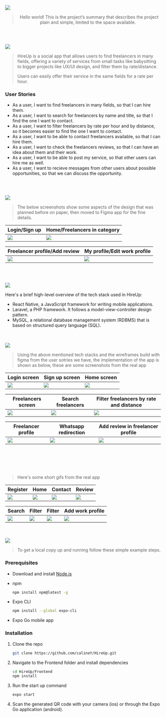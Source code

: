<img src="./readme/title1.svg"/>

<div align="center">

> Hello world! This is the project’s summary that describes the project plain and simple, limited to the space available.  


</div>

<br><br>


<img src="./readme/title2.svg"/>

> HireUp is a social app that allows users to find freelancers in many fields, offering a variety of services from small tasks like babysitting to bigger projects like UX/UI design, and filter them by rate/distance.
> 
> Users can easily offer their service in the same fields for a rate per hour.
> 
### User Stories
- As a user, I want to find freelancers in many fields, so that I can hire them.
- As a user, I want to search for freelancers by name and title, so that I find the one I want to contact.
- As a user, I want to filter freelancers by rate per hour and by distance, so it becomes easier to find the one I want to contact.
- As a user, I want to be able to contact freelancers available, so that I can hire them.
- As a user, I want to check the freelancers reviews, so that I can have an idea about them and their work.
- As a user, I want to be able to post my service, so that other users can hire me as well.
- As a user, I want to recieve messages from other users about possible opportunities, so that we can discuss the opportunity.

<br><br>

<img src="./readme/title3.svg"/>

> The below screenshots show some aspects of the design that was planned before on paper, then moved to Figma app for the fine details.


| Login/Sign up  | Home/Freelancers in category  |
| -----------| -----|
| <img src="./readme/figma1.png"/> |<img src="./readme/figma2.png"/>|

| Freelancer profile/Add review  | My profile/Edit work profile  |
| -----------------| -----|
|  <img src="./readme/figma3.png"/>|<img src="./readme/figma4.png"/>  |


<br><br>

<img src="./readme/title4.svg"/>

Here's a brief high-level overview of the tech stack used in HireUp:

- React Native, a JavaScript framework for writing mobile applications.
- Laravel, a PHP framework. It follows a model-view-controller design pattern.
- MySQL, a relational database management system (RDBMS) that is based on structured query language (SQL).



<br><br>
<img src="./readme/title5.svg"/>

> Using the above mentioned tech stacks and the wireframes build with figma from the user sotries we have, the implementation of the app is shown as below, these are some screenshots from the real app

| Login screen| Sign up screen | Home screen |
| ------------|----------|-----------|
|<img src="./readme/sccreenshot1.png"  />|<img src="./readme/sccreenshot2.png"  />  | <img src="./readme/sccreenshot3.png"  /> |

| Freelancers screen| Search freelancers | Filter freelancers by rate and distance |
| ------------|----------|-----------|
|<img src="./readme/sccreenshot4.png" />|<img src="./readme/sccreenshot11.png"/>  | <img src="./readme/sccreenshot12.png" /> |

| Freelancer profile| Whatsapp redirection | Add review in freelancer profile |
| ------------|----------|-----------|
|<img src="./readme/sccreenshot5.png" />|<img src="./readme/sccreenshot7.png" />  | <img src="./readme/sccreenshot6.png" /> |

<br><br>
<br><br>
> Here's some short gifs from the real app


| Register| Home | Contact |Review|
| ------------|----------|-----------|-----------|
|<img src="./readme/chrome-capture.gif" />|<img src="./readme/chrome-capture1.gif"  />  |<img src="./readme/chrome-capture2.gif"/>  |<img src="./readme/chrome-capture3.gif"/>  |

|Search |Filter |Filter |Add work profile |
|-----------|-----------|-----------|-----------|
|<img src="./readme/chrome-capture4.gif"/>  |<img src="./readme/chrome-capture5.gif"/>  |<img src="./readme/chrome-capture6.gif"/>  |<img src="./readme/chrome-capture7.gif"/>  |

<br><br>
<img src="./readme/title6.svg"/>


>To get a local copy up and running follow these simple example steps.

### Prerequisites

* Download and install [Node.js](https://nodejs.org/en/)

* npm
  ```sh
  npm install npm@latest -g
  ```
* Expo CLI
  ```sh
  npm install --global expo-cli
  ```
* Expo Go mobile app
 

### Installation

1. Clone the repo
   ```sh
   git clone https://github.com/calineY/HireUp.git
2. Navigate to the Frontend folder and install dependencies
   ```sh
   cd HireUp/Frontend
   npm install
   ```
3. Run the start up command
   ```sh
   expo start
   ```
4. Scan the generated QR code with your camera (ios) or through the Expo Go application (android).

<!-- This is an example of how to list things you need to use the software and how to install them.
* npm
  ```sh
  npm install npm@latest -g
  ```

### Installation

_Below is an example of how you can instruct your audience on installing and setting up your app. This template doesn't rely on any external dependencies or services._

1. Get a free API Key at [https://example.com](https://example.com)
2. Clone the repo
   ```sh
   git clone https://github.com/your_username_/Project-Name.git
   ```
3. Install NPM packages
   ```sh
   npm install
   ```
4. Enter your API in `config.js`
   ```js
   const API_KEY = 'ENTER YOUR API';
   ```
 -->
